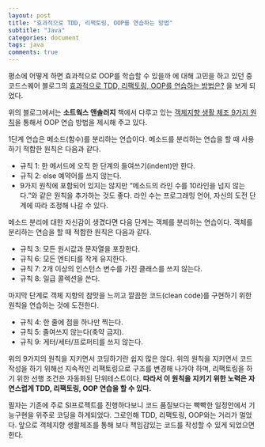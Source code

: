 ```yaml
---
layout: post
title: "효과적으로 TDD, 리팩토링, OOP를 연습하는 방법"
subtitle: "Java"
categories: document
tags: java
comments: true
---
```


평소에 어떻게 하면 효과적으로 OOP를 학습할 수 있을까 에 대해 고민을 하고 있던 중 코드스퀘어 블로그의 [효과적으로 TDD, 리팩토링, OOP를 연습하는 방법은?](https://medium.com/@codesquad_yoda/%ED%9A%A8%EA%B3%BC%EC%A0%81%EC%9C%BC%EB%A1%9C-tdd-%EB%A6%AC%ED%8C%A9%ED%86%A0%EB%A7%81-oop%EB%A5%BC-%EC%97%B0%EC%8A%B5%ED%95%98%EB%8A%94-%EB%B0%A9%EB%B2%95%EC%9D%80-7ecc9ddb5d45) 을 보게 되었다.

위의 블로그에서는 **소트웍스 앤솔러지** 책에서 다루고 있는 [객체지향 생활 체조 9가지 원칙](https://developerfarm.wordpress.com/2012/02/03/object_calisthenics_summary/)을 통해서 OOP 연습 방법을 제시해 주고 있다.



1단계 연습은 메소드(함수)를 분리하는 연습이다. 메소드를 분리하는 연습을 할 때 사용하기 적합한 원칙은 다음과 같다.

- 규칙 1: 한 메서드에 오직 한 단계의 들여쓰기(indent)만 한다.
- 규칙 2: else 예약어를 쓰지 않는다.
- 9가지 원칙에 포함되어 있지는 않지만 “메소드의 라인 수를 10라인을 넘지 않는다.”와 같은 원칙을 추가하는 것도 좋다. 라인 수는 프로그래밍 언어, 자신의 도전 단계에 따라 조정해 나갈 수 있다.

메소드 분리에 대한 자신감이 생겼다면 다음 단계는 객체를 분리하는 연습이다. 객체를 분리하는 연습을 할 때 적합한 원칙은 다음과 같다.

- 규칙 3: 모든 원시값과 문자열을 포장한다.
- 규칙 6: 모든 엔티티를 작게 유지한다.
- 규칙 7: 2개 이상의 인스턴스 변수를 가진 클래스를 쓰지 않는다.
- 규칙 8: 일급 콜렉션을 쓴다.

마지막 단계로 객체 지향의 참맛을 느끼고 깔끔한 코드(clean code)를 구현하기 위한 원칙을 연습하는 것에 도전한다.

- 규칙 4: 한 줄에 점을 하나만 찍는다.
- 규칙 5: 줄여쓰지 않는다(축약 금지).
- 규칙 9: 게터/세터/프로퍼티를 쓰지 않는다.


위의 9가지의 원칙을 지키면서 코딩하기란 쉽지 많은 않다. 위의 원칙을 지키면서 코드 작성을 하기 위해선 지속적인 리팩토링으로 구조를 변경해 나가야 하며, 리팩토링을 하기 위한 선행 조건은 자동화된 단위테스트이다. **따라서 이 원칙을 지키기 위한 노력은 자연스럽게 TDD, 리팩토링, OOP 연습을 할 수 있다.**



필자는 기존에 주로 SI프로젝트를 진행하다보니 코드 품질보다는 빡빡한 일정안에서 기능구현을 위주로 코딩을 하게되었다. 그로인해 TDD, 리팩토링, OOP와는 거리가 멀었다. 앞으로 객체지향 생활체조를 통해 보다 책임감있는 코드를 작성할 수 있게 되었으면 한다.